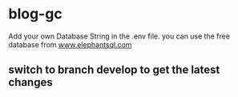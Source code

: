 # blog-gc

Add your own Database String in the .env file. you can use the free database from www.elephantsql.com

## switch to branch develop to get the latest changes
